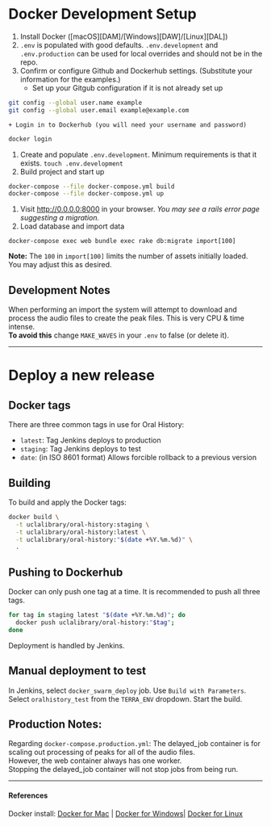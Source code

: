 # Docker Development Setup

1. Install Docker ([macOS][DAM]/[Windows][DAW]/[Linux][DAL])
1. `.env` is populated with good defaults. `.env.development` and `.env.production` can be used for local overrides and should not be in the repo.
1. Confirm or configure Github and Dockerhub settings. (Substitute your information for the examples.)
    + Set up your Gitgub configuration if it is not already set up
``` bash
git config --global user.name example
git config --global user.email example@example.com
```
    + Login in to Dockerhub (you will need your username and password)
``` bash
docker login
```
1. Create and populate `.env.development`.
   Minimum requirements is that it exists. `touch .env.development`
1.  Build project and start up
``` bash
docker-compose --file docker-compose.yml build
docker-compose --file docker-compose.yml up
```
1. Visit http://0.0.0.0:8000 in your browser. *You may see a rails error page suggesting a migration.*
1. Load database and import data
```
docker-compose exec web bundle exec rake db:migrate import[100]
```
**Note:** The `100` in `import[100]` limits the number of assets initially loaded. You may adjust this as desired.

## Development Notes
When performing an import the system will attempt to download and process the audio files to create the peak files. This is very CPU & time intense.  
**To avoid this** change `MAKE_WAVES` in your `.env` to false (or delete it).

---

# Deploy a new release

## Docker tags

There are three common tags in use for Oral History:
- `latest`: Tag Jenkins deploys to production
- `staging`: Tag Jenkins deploys to test
- `date`: (in ISO 8601 format) Allows forcible rollback to a previous version

## Building

To build and apply the Docker tags:

``` bash
docker build \
  -t uclalibrary/oral-history:staging \
  -t uclalibrary/oral-history:latest \
  -t uclalibrary/oral-history:"$(date +%Y.%m.%d)" \
  .
```

## Pushing to Dockerhub

Docker can only push one tag at a time. It is recommended to push all three
tags.

``` bash
for tag in staging latest "$(date +%Y.%m.%d)"; do
  docker push uclalibrary/oral-history:"$tag";
done
```

Deployment is handled by Jenkins.

## Manual deployment to test

In Jenkins, select `docker_swarm_deploy` job. Use `Build with Parameters`. Select `oralhistory_test` from the `TERRA_ENV` dropdown. Start the build.

## Production Notes:

Regarding `docker-compose.production.yml`: The delayed_job container is for scaling out processing of peaks for all of the audio files.  
However, the web container always has one worker.  
Stopping the delayed_job container will not stop jobs from being run.

---

#### References

Docker install:
[Docker for Mac](https://docs.docker.com/docker-for-mac/install/) |
[Docker for Windows](https://docs.docker.com/docker-for-windows/install/)|
[Docker for Linux](https://docs.docker.com/engine/install/)
